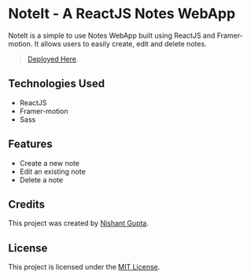 # NoteIt - A ReactJS Notes WebApp

NoteIt is a simple to use Notes WebApp built using ReactJS and Framer-motion. It allows users to easily create, edit and delete notes.

> [Deployed  Here](https://note-it-ng.vercel.app/).
## Technologies Used

- ReactJS
- Framer-motion
- Sass
## Features

- Create a new note
- Edit an existing note
- Delete a note

## Credits

This project was created by [Nishant Gupta](https://github.com/NishantEC).

## License

This project is licensed under the [MIT License](https://opensource.org/licenses/MIT).
